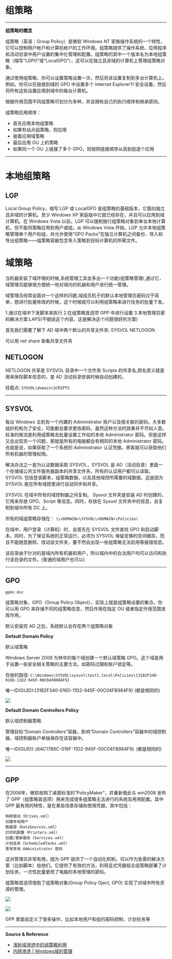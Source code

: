 # 组策略

---

**组策略的概念**

组策略（英语：Group Policy）是微软 Windows NT 家族操作系统的一个特性，它可以控制用户帐户和计算机帐户的工作环境。组策略提供了操作系统、应用程序和活动目录中用户设置的集中化管理和配置。组策略的其中一个版本名为本地组策略（缩写“LGPO”或“LocalGPO”），这可以在独立且非域的计算机上管理组策略对象。

通过使用组策略，你可以设置策略设置一次，然后将该设置复制到多台计算机上。 例如，你可以在链接到域的 GPO 中设置多个 Internet Explorer11 安全设置，然后将所有这些设置应用到域中的每台计算机。

根据作用范围不同组策略可划分为多种，并且拥有自己的执行顺序和继承原则。

组策略应用顺序：
- 首先应用本地组策略
- 如果有站点组策略，则应用
- 接着应用域策略
- 最后应用 OU 上的策略
- 如果同一个 OU 上链接了多个 GPO，则按照链接顺序从高到低逐个应用

---

# 本地组策略

## LGP

Local Group Policy，缩写 LGP 或 LocalGPO 是组策略的基础版本，它面向独立且非域的计算机。至少 Windows XP 家庭版中它就已经存在，并且可以应用到域计算机。在 Windows Vista 以前，LGP 可以强制施行组策略对象到单台本地计算机，但不能将策略应用到用户或组。从 Windows Vista 开始，LGP 允许本地组策略管理单个用户和组，并允许使用“GPO Packs”在独立计算机之间备份、导入和导出组策略——组策略容器包含导入策略到目标计算机的所需文件。

# 域策略

当机器安装了域环境的时候,系统管理工具会多出一个功能(组策略管理),通过它，域管理员能够很方便统一地对域内的机器和用户进行统一管理。

域管理员经常会面对一个这样的问题,域成员机子的默认本地管理员密码过于简单，想进行批量修改的时候，这个时候就可以利用组策略来进行任务的批量下发。

1.通过在域中下发脚本来执行
2.在组策略首选项 GPP 中进行设置
3.本地管理员密码解决方案:LAPS(不细说这个内容，这是解决这个问题很好的方案)

首先我们需要了解下 AD 域中两个默认的共享文件夹: SYSVOL NETLOGON

可以用 net share 查看共享文件夹

## NETLOGON

NETLOGON 共享是 SYSVOL 目录中一个文件夹 Scripts 的共享名,顾名思义就是用来保存脚本信息的，是 AD 活动目录安装时候自动创建的。

挂载点: `SYSVOL\domain\SCRIPTS`

---

## SYSVOL

每台 Windows 主机有一个内置的 Administrator 账户以及相关联的密码。大多数组织机构为了安全，可能都会要求更改密码，虽然这种方法的效果并不尽如人意。标准的做法是利用组策略去批量设置工作站的本地 Administrator 密码。但是这样又会出现另一个问题，那就是所有的电脑都会有相同的本地 Administrator 密码。也就是说，如果获取了一个系统的 Administrator 认证凭据，黑客就可以获取他们所有机器的管理权限。

解决办法之一是为认证数据采取 SYSVOL，SYSVOL 是 AD（活动目录）里面一个存储域公共文件服务器副本的共享文件夹，所有的认证用户都可以读取。SYSVOL 包括登录脚本，组策略数据，以及其他域控所需要的域数据，这是因为 SYSVOL 能在所有域控里进行自动同步和共享。

SYSVOL 在域中所有的域控制器之间复制。 Sysvol 文件夹是安装 AD 时创建的，它用来存放 GPO、Script 等信息。同时，存放在 Sysvol 文件夹中的信息，会复制到域中所有 DC 上。

所有的域组策略存储在： `\\<DOMAIN>\SYSVOL\<DOMAIN>\Policies\`

在域中，用户登录（计算机）时，会首先在 SYSVOL 文件查找 GPO 和启动脚本。同时，为了保证系统的正常运行，必须为 SYSVOL 保留足够的空间缓存，而且不能随意删除、改动该文件夹，要不然会出现一些组策略无法启用等报错信息。

该目录由于针对的是域内所有机器和用户，所以域内中的合法用户均可以访问和执行该目录的文件。(普通的域用户也可以)

---

## GPO

`gpmc.msc`

组策略对象，GPO（Group Policy Object），实际上就是组策略设置的集合。你可以用 GPO 来存储不同的组策略信息，然后作用在指定 OU 或者指定作用范围发挥作用。

默认安装完 AD 之后，系统默认会存在两个组策略对象

**Default Domain Policy**

默认域策略

Windows Server 2008 为林中的每个域创建一个默认域策略 GPO。这个域是用于设置一些安全相关策略的主要方法，如密码过期和账户锁定等。

存放的路径: `C:\Windows\SYSVOL\sysvol\test1.local\Policies\{31B2F340-016D-11D2-945F-00C04FB984F9}`

唯一ID(GUID):{31B2F340-016D-11D2-945F-00C04FB984F9} (都是相同的)

![](../../../../assets/img/Integrated/Windows/笔记/组策略/1.png)

**Default Domain Controllers Policy**

默认域控制器策略

管理目标“Domain Controllers”容器，影响“Domain Controllers”容器中的域控制器，域控制器账户单独保存在该容器中。

唯一ID(GUID):｛6AC1786C-016F-11D2-945F-00C04FB984F9｝ (都是相同的)

![](../../../../assets/img/Integrated/Windows/笔记/组策略/2.png)

---

## GPP

在2006年，微软收购了桌面标准的“PolicyMaker”，并重新借此与 win2008 发布了 GPP（组策略首选项）用来完成很多组策略无法进行的系统及用用配置。其中 GPP 最有用的特性，是在某些场景存储和使用凭据，其中包括：
```
映射驱动（Drives.xml）
创建本地用户
数据源（DataSources.xml）
打印机配置（Printers.xml）
创建/更新服务（Services.xml）
计划任务（ScheduledTasks.xml）
更改本地 Administrator 密码
```
这对管理员非常有用，因为 GPP 提供了一个自动化机制，可以作为急需的解决方案（比如脚本）给他们。它提供了有效的方法，利用显式凭据结合组策略部署了计划任务，一次性批量更改了电脑的本地管理的密码。

组策略首选项借助了组策略对象(Group Policy Oject, GPO) 实现了对域中所有资源的管理。

![](../../../../assets/img/Integrated/Windows/笔记/组策略/3.png)

![](../../../../assets/img/Integrated/Windows/笔记/组策略/4.png)

GPP 里面自定义了很多操作，比如本地用户和组的密码控制、计划任务等

---

**Source & Reference**
- [浅析域渗透中的组策略利用](https://xz.aliyun.com/t/7784)
- [内网渗透 | Windows域的管理](https://mp.weixin.qq.com/s/YJR951cqqlRiCaczhngfvw)
